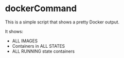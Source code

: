 # dockerCommand
This is a simple script that shows a pretty Docker output.

It shows:

- ALL IMAGES
- Containers in ALL STATES
- ALL RUNNING state containers

